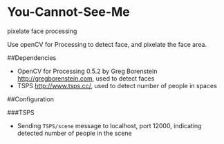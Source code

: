 # You-Cannot-See-Me
pixelate face processing 

Use openCV for Processing to detect face, and pixelate the face area. 

##Dependencies 

- OpenCV for Processing 0.5.2 by Greg Borenstein http://gregborenstein.com, used to detect faces
- TSPS http://www.tsps.cc/, used to detect number of people in spaces

##Configuration

###TSPS

- Sending `TSPS/scene` message to localhost, port 12000, indicating detected number of people in the scene